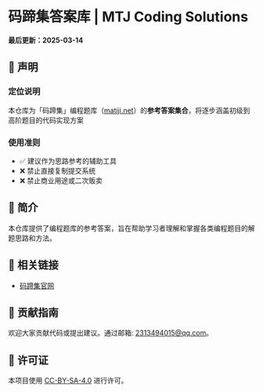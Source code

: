 # 码蹄集答案库 | MTJ Coding Solutions

**最后更新：2025-03-14**  

## 🚨 声明
### 定位说明
本仓库为「码蹄集」编程题库（[matiji.net](https://www.matiji.net)）的**参考答案集合**，将逐步涵盖初级到高阶题目的代码实现方案

### 使用准则
- ✅ 建议作为思路参考的辅助工具  
- ❌ 禁止直接复制提交系统
- ❌ 禁止商业用途或二次贩卖

## 📖 简介
本仓库提供了编程题库的参考答案，旨在帮助学习者理解和掌握各类编程题目的解题思路和方法。

## 🔗 相关链接
- [码蹄集官网](https://www.matiji.net)

## 🤝 贡献指南
欢迎大家贡献代码或提出建议。通过邮箱: 2313494015@qq.com。

## 📄 许可证
本项目使用 [CC-BY-SA-4.0](LICENSE) 进行许可。
